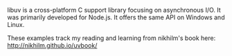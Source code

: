 libuv is a cross-platform C support library focusing on asynchronous I/O. It was primarily developed for Node.js. It offers the same API on Windows and Linux.

These examples track my reading and learning from nikhilm's book here:
http://nikhilm.github.io/uvbook/
